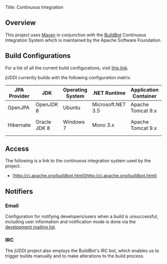 Title: Continuous Integration

## Overview

This project uses [Maven](http://maven.apache.org/) in conjunction with the [BuildBot](http://buildbot.net/) Continuous Integration System which is maintained by the Apache Software Foundation.

## Build Configurations

For a list of all the current build configurations, visit [this link](http://ci.apache.org/builders).

jUDDI currently builds with the following configuration matrix.

| JPA Provider	|	JDK			| Operating System 	| .NET Runtime		| Application Container	| SOAP Framework |
| --- 			| ---			| ---				| ---				| ---					| ---			 |
| OpenJPA		| OpenJDK 8		| Ubuntu			| Microsoft.NET 3.5	| Apache Tomcat 9.x		| Apache CXF	 |
| Hibernate		| Oracle JDK 8	| Windows 7			| Mono	3.x			| Apache Tomcat 9.x		| .NET WCF, .NET ASP.NET |

## Access

The following is a link to the continuous integration system used by the project.

 - [http://ci.apache.org/buildbot.html](http://ci.apache.org/buildbot.html)

## Notifiers

### Email

Configuration for notifying developers/users when a build is unsuccessful, including user information and notification mode is done via the [development mailing list](mailing-list.html).

### IRC

The jUDDI project also employs the BuildBot's IRC bot, which enables us to trigger builds manually and to make alterations to the build process.